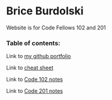 # Brice Burdolski

Website is for Code Fellows 102 and 201


### Table of contents:

Link to [my github portfolio](https://github.com/burdolski/reading-notes)

Link to [cheat sheet](https://github.com/burdolski/reading-notes/blob/main/cheat%20sheet.md)

Link to [Code 102 notes](https://github.com/burdolski/Code-102-Reading-notes)

Link to [Code 201 notes](https://github.com/burdolski/reading-notes/blob/main/201%20notes.md)
